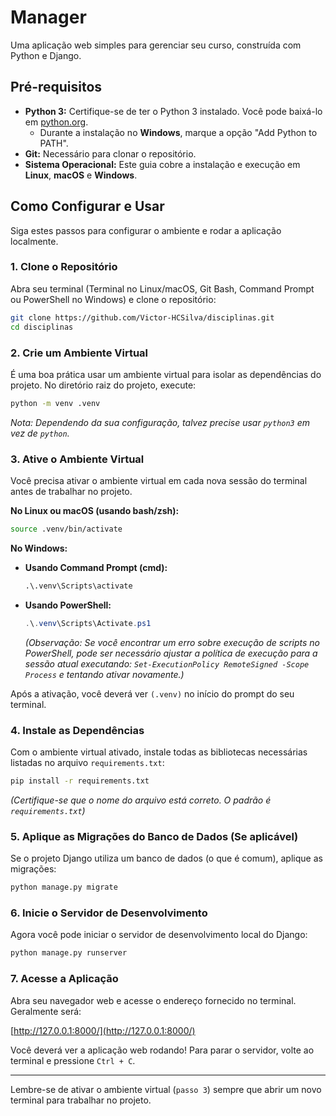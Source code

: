 # Manager

Uma aplicação web simples para gerenciar seu curso, construída com Python e Django.

## Pré-requisitos

*   **Python 3:** Certifique-se de ter o Python 3 instalado. Você pode baixá-lo em [python.org](https://www.python.org/).
    *   Durante a instalação no **Windows**, marque a opção "Add Python to PATH".
*   **Git:** Necessário para clonar o repositório.
*   **Sistema Operacional:** Este guia cobre a instalação e execução em **Linux**, **macOS** e **Windows**.

## Como Configurar e Usar

Siga estes passos para configurar o ambiente e rodar a aplicação localmente.

### 1. Clone o Repositório

Abra seu terminal (Terminal no Linux/macOS, Git Bash, Command Prompt ou PowerShell no Windows) e clone o repositório:

```bash
git clone https://github.com/Victor-HCSilva/disciplinas.git 
cd disciplinas
```

### 2. Crie um Ambiente Virtual

É uma boa prática usar um ambiente virtual para isolar as dependências do projeto. No diretório raiz do projeto, execute:

```bash
python -m venv .venv
```

*Nota: Dependendo da sua configuração, talvez precise usar `python3` em vez de `python`.*

### 3. Ative o Ambiente Virtual

Você precisa ativar o ambiente virtual em cada nova sessão do terminal antes de trabalhar no projeto.

**No Linux ou macOS (usando bash/zsh):**

```bash
source .venv/bin/activate
```

**No Windows:**

*   **Usando Command Prompt (cmd):**
    ```cmd
    .\.venv\Scripts\activate
    ```
*   **Usando PowerShell:**
    ```powershell
    .\.venv\Scripts\Activate.ps1
    ```
    *(Observação: Se você encontrar um erro sobre execução de scripts no PowerShell, pode ser necessário ajustar a política de execução para a sessão atual executando: `Set-ExecutionPolicy RemoteSigned -Scope Process` e tentando ativar novamente.)*

Após a ativação, você deverá ver `(.venv)` no início do prompt do seu terminal.

### 4. Instale as Dependências

Com o ambiente virtual ativado, instale todas as bibliotecas necessárias listadas no arquivo `requirements.txt`:

```bash
pip install -r requirements.txt
```
*(Certifique-se que o nome do arquivo está correto. O padrão é `requirements.txt`)*

### 5. Aplique as Migrações do Banco de Dados (Se aplicável)

Se o projeto Django utiliza um banco de dados (o que é comum), aplique as migrações:

```bash
python manage.py migrate
```

### 6. Inicie o Servidor de Desenvolvimento

Agora você pode iniciar o servidor de desenvolvimento local do Django:

```bash
python manage.py runserver
```

### 7. Acesse a Aplicação

Abra seu navegador web e acesse o endereço fornecido no terminal. Geralmente será:

[http://127.0.0.1:8000/](http://127.0.0.1:8000/)

Você deverá ver a aplicação web rodando! Para parar o servidor, volte ao terminal e pressione `Ctrl + C`.

---

Lembre-se de ativar o ambiente virtual (`passo 3`) sempre que abrir um novo terminal para trabalhar no projeto.


